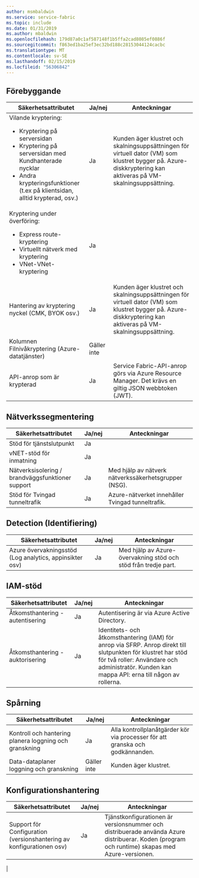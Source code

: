 ```yaml
---
author: msmbaldwin
ms.service: service-fabric
ms.topic: include
ms.date: 01/31/2019
ms.author: mbaldwin
ms.openlocfilehash: 179d87a0c1af587148f1b5ffa2cad8085ef0886f
ms.sourcegitcommit: f863ed1ba25ef3ec32bd188c28153044124cacbc
ms.translationtype: MT
ms.contentlocale: sv-SE
ms.lasthandoff: 02/15/2019
ms.locfileid: "56306842"
---
```

## <a name="preventative"></a>Förebyggande

| Säkerhetsattributet | Ja/nej | Anteckningar |
|---|---|--|
| Vilande kryptering:<ul><li>Kryptering på serversidan</li><li>Kryptering på serversidan med Kundhanterade nycklar</li><li>Andra krypteringsfunktioner (t.ex på klientsidan, alltid krypterad, osv.)</ul>| Ja | Kunden äger klustret och skalningsuppsättningen för virtuell dator (VM) som klustret bygger på. Azure-diskkryptering kan aktiveras på VM-skalningsuppsättning. |
| Kryptering under överföring:<ul><li>Express route-kryptering</li><li>Virtuellt nätverk med kryptering</li><li>VNet-VNet-kryptering</ul>| Ja |  |
| Hantering av kryptering nyckel (CMK, BYOK osv.)| Ja | Kunden äger klustret och skalningsuppsättningen för virtuell dator (VM) som klustret bygger på. Azure-diskkryptering kan aktiveras på VM-skalningsuppsättning. |
| Kolumnen Filnivåkryptering (Azure-datatjänster)| Gäller inte |  |
| API-anrop som är krypterad| Ja | Service Fabric-API-anrop görs via Azure Resource Manager. Det krävs en giltig JSON webbtoken (JWT). |

## <a name="network-segmentation"></a>Nätverkssegmentering

| Säkerhetsattributet | Ja/nej | Anteckningar |
|---|---|--|
| Stöd för tjänstslutpunkt| Ja |  |
| vNET-stöd för inmatning| Ja |  |
| Nätverksisolering / brandväggsfunktioner support| Ja | Med hjälp av nätverk nätverkssäkerhetsgrupper (NSG). |
| Stöd för Tvingad tunneltrafik | Ja | Azure-nätverket innehåller Tvingad tunneltrafik. |

## <a name="detection"></a>Detection (Identifiering)

| Säkerhetsattributet | Ja/nej | Anteckningar|
|---|---|--|
| Azure övervakningsstöd (Log analytics, appinsikter osv)| Ja | Med hjälp av Azure-övervakning stöd och stöd från tredje part. |

## <a name="iam-support"></a>IAM-stöd

| Säkerhetsattributet | Ja/nej | Anteckningar|
|---|---|--|
| Åtkomsthantering - autentisering| Ja | Autentisering är via Azure Active Directory. |
| Åtkomsthantering - auktorisering| Ja | Identitets- och åtkomsthantering (IAM) för anrop via SFRP. Anrop direkt till slutpunkten för klustret har stöd för två roller: Användare och administratör. Kunden kan mappa API: erna till någon av rollerna. |


## <a name="audit-trail"></a>Spårning

| Säkerhetsattributet | Ja/nej | Anteckningar|
|---|---|--|
| Kontroll och hantering planera loggning och granskning| Ja | Alla kontrollplanåtgärder kör via processer för att granska och godkännanden. |
| Data-dataplaner loggning och granskning| Gäller inte | Kunden äger klustret.  |

## <a name="configuration-management"></a>Konfigurationshantering

| Säkerhetsattributet | Ja/nej | Anteckningar|
|---|---|--|
| Support för Configuration (versionshantering av konfigurationen osv)| Ja | Tjänstkonfigurationen är versionsnummer och distribuerade använda Azure distribuerar. Koden (program och runtime) skapas med Azure-versionen.
 |
